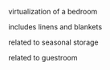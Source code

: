virtualization of a bedroom

includes linens and blankets

related to seasonal storage

related to guestroom
